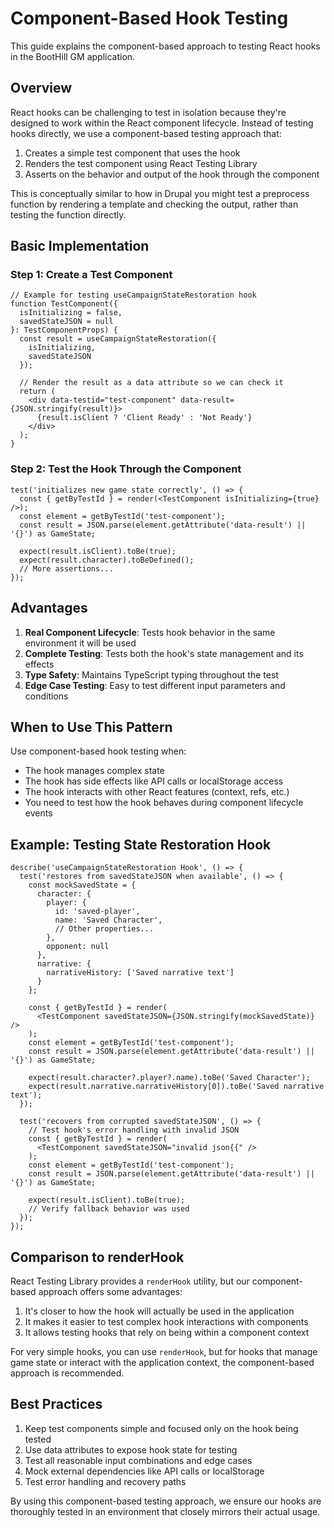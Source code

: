 # Component-Based Hook Testing

This guide explains the component-based approach to testing React hooks in the BootHill GM application.

## Overview

React hooks can be challenging to test in isolation because they're designed to work within the React component lifecycle. Instead of testing hooks directly, we use a component-based testing approach that:

1. Creates a simple test component that uses the hook
2. Renders the test component using React Testing Library
3. Asserts on the behavior and output of the hook through the component

This is conceptually similar to how in Drupal you might test a preprocess function by rendering a template and checking the output, rather than testing the function directly.

## Basic Implementation

### Step 1: Create a Test Component

```tsx
// Example for testing useCampaignStateRestoration hook
function TestComponent({ 
  isInitializing = false, 
  savedStateJSON = null 
}: TestComponentProps) {
  const result = useCampaignStateRestoration({
    isInitializing,
    savedStateJSON
  });
  
  // Render the result as a data attribute so we can check it
  return (
    <div data-testid="test-component" data-result={JSON.stringify(result)}>
      {result.isClient ? 'Client Ready' : 'Not Ready'}
    </div>
  );
}
```

### Step 2: Test the Hook Through the Component

```tsx
test('initializes new game state correctly', () => {
  const { getByTestId } = render(<TestComponent isInitializing={true} />);
  const element = getByTestId('test-component');
  const result = JSON.parse(element.getAttribute('data-result') || '{}') as GameState;
  
  expect(result.isClient).toBe(true);
  expect(result.character).toBeDefined();
  // More assertions...
});
```

## Advantages

1. **Real Component Lifecycle**: Tests hook behavior in the same environment it will be used
2. **Complete Testing**: Tests both the hook's state management and its effects
3. **Type Safety**: Maintains TypeScript typing throughout the test
4. **Edge Case Testing**: Easy to test different input parameters and conditions

## When to Use This Pattern

Use component-based hook testing when:

- The hook manages complex state
- The hook has side effects like API calls or localStorage access
- The hook interacts with other React features (context, refs, etc.)
- You need to test how the hook behaves during component lifecycle events

## Example: Testing State Restoration Hook

```tsx
describe('useCampaignStateRestoration Hook', () => {
  test('restores from savedStateJSON when available', () => {
    const mockSavedState = {
      character: {
        player: {
          id: 'saved-player',
          name: 'Saved Character',
          // Other properties...
        },
        opponent: null
      },
      narrative: {
        narrativeHistory: ['Saved narrative text']
      }
    };
    
    const { getByTestId } = render(
      <TestComponent savedStateJSON={JSON.stringify(mockSavedState)} />
    );
    const element = getByTestId('test-component');
    const result = JSON.parse(element.getAttribute('data-result') || '{}') as GameState;
    
    expect(result.character?.player?.name).toBe('Saved Character');
    expect(result.narrative.narrativeHistory[0]).toBe('Saved narrative text');
  });
  
  test('recovers from corrupted savedStateJSON', () => {
    // Test hook's error handling with invalid JSON
    const { getByTestId } = render(
      <TestComponent savedStateJSON="invalid json{{" />
    );
    const element = getByTestId('test-component');
    const result = JSON.parse(element.getAttribute('data-result') || '{}') as GameState;
    
    expect(result.isClient).toBe(true);
    // Verify fallback behavior was used
  });
});
```

## Comparison to renderHook

React Testing Library provides a `renderHook` utility, but our component-based approach offers some advantages:

1. It's closer to how the hook will actually be used in the application
2. It makes it easier to test complex hook interactions with components
3. It allows testing hooks that rely on being within a component context

For very simple hooks, you can use `renderHook`, but for hooks that manage game state or interact with the application context, the component-based approach is recommended.

## Best Practices

1. Keep test components simple and focused only on the hook being tested
2. Use data attributes to expose hook state for testing
3. Test all reasonable input combinations and edge cases
4. Mock external dependencies like API calls or localStorage
5. Test error handling and recovery paths

By using this component-based testing approach, we ensure our hooks are thoroughly tested in an environment that closely mirrors their actual usage.
